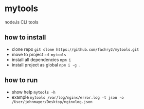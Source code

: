 # mytools
 nodeJs CLI tools
 ## how to install
 - clone repo ```git clone https://github.com/fachry2/mytools.git```
 - move to project ```cd mytools```
 - install all dependencies ```npm i```
 - install project as global ``` npm i -g . ```
 
 ## how to run
 - show help ``` mytools -h ```
 - example ``` mytools /var/log/nginx/error.log -t json -o /User/johnmayer/Desktop/nginxlog.json ```
